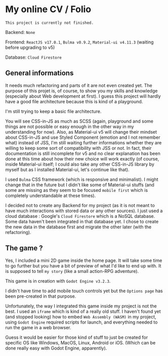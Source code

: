 # My online CV / Folio

`This project is currently not finished.`



Backend: `None`

Frontend: `ReactJS v17.0.1`, `Bulma v0.9.2`, `Material-ui v4.11.3` (waiting before upgrading to v5)

Database: `Cloud Firestore`

## General informations

It needs much refactoring and parts of it are not even created yet.
The purpose of this projet is, of course, to show you my skills and knowledge (especially about Web development at first).
I guess this project will hardly have a good file architecture because this is kind of a playground.

I'm still trying to keep a basic file architecture.

You will see CSS-in-JS as much as SCSS (again, playground and some things are not possible or easy enough in the other way in my understanding for now).
Also, as Material-ui v5 will change their mindset about CSS-in-JS and use Styled Component (emotion and I not remember what) instead of JSS, I'm still waiting further informations whether they are willing to keep some sort of compatibility with JSS or not. In fact, their documentation is still incomplete for v5 and no clear explanation has been done at this time about how their new choice will work exactly (of course, inside Material-ui itself; I could also take any other CSS-in-JS library by myself but as I installed Material-ui, let's continue like that).

I used `Bulma` CSS framework (which is responsive and minimalist).
I might change that in the future but I didn't like some of Material-ui stuffs (and some are missing as they seem to be focused `mobile first` which is completely understandable at these times).

I decided not to create any Backend for my project (as it is not meant to have much interactions with stored data or any other sources).
I just used a cloud database : Google's `Cloud Firestore` which is a NoSQL database.
Some data haven't been integrated in that database yet. I chose to create the new data in the database first and migrate the other later (with the refactoring).

## The game ?

Yes, I included a mini 2D game inside the home page.
It will take some time to go further but you have a bit of preview of what I'd like to end up with.
It is supposed to tell `my story` (like a small action-RPG adventure).

This game is in creation with `Godot Engine v3.2.3`.

I didn't have time to add mobile touch controls yet but the `Options page` has been pre-created in that purpose.

Unfortunately, the way I integrated this game inside my project is not the best.
I used an `iframe` which is kind of a really old stuff.
I haven't found yet (and stopped looking) how to embed `Web Assembly (WASM)` in my project, using `Godot Engine` required scripts for launch, and everything needed to run the game in a web browser.

Guess it would be easier for those kind of stuff to just be created for specific OS like Windows, MacOS, Linux, Android or iOS.
(Which can be done really easy with Godot Engine, apparently).